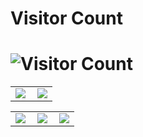 # Visitor Count

# ![Visitor Count](https://profile-counter.glitch.me/b3nguang/count.svg)

<table>
    <tr>
        <td >
            <center><img src="https://github-readme-stats.vercel.app/api?username=b3nguang&show_icons=true&hide_border=true&theme=chartreuse-dark" ></center>
        </td>
        <td >
            <center><img src="https://github-profile-summary-cards.vercel.app/api/cards/profile-details?username=b3nguang&theme=github_dark&show_icons=true" align="right" /></center>
        </td>
    </tr>
</table>


<table>
    <tr>
        <td >
            <center><img src="http://github-profile-summary-cards.vercel.app/api/cards/repos-per-language?username=b3nguang&theme=vue" ></center>
        </td>
        <td >
            <center><img src="http://github-profile-summary-cards.vercel.app/api/cards/productive-time?username=b3nguang&theme=github&utcOffset=8" align="right" /></center>
        </td>
        <td >
            <center><img src="http://github-profile-summary-cards.vercel.app/api/cards/most-commit-language?username=b3nguang&theme=vue" align="right" /></center>
        </td>
    </tr>
</table>
